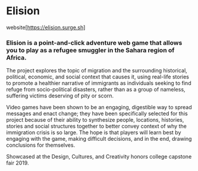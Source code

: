 # Elision
website[https://elision.surge.sh]
### Elision is a point-and-click adventure web game that allows you to play as a refugee smuggler in the Sahara region of Africa.
The project explores the topic of migration and the surrounding historical, political, economic, and social context that causes it, using real-life stories to promote a healthier narrative of immigrants as individuals seeking to find refuge from socio-political disasters, rather than as a group of nameless, suffering victims deserving of pity or scorn.

Video games have been shown to be an engaging, digestible way to spread messages and enact change; they have been specifically selected for this project because of their ability to synthesize people, locations, histories, stories and social structures together to better convey context of why the immigration crisis is so large. The hope is that players will learn best by engaging with the game, making difficult decisions, and in the end, drawing conclusions for themselves.

Showcased at the Design, Cultures, and Creativity honors college capstone fair 2019.
